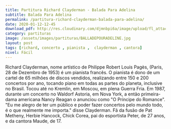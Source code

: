 ```yaml
---
title: Partitura Richard Clayderman - Balada Para Adelina 
subtitle: Balada Para Adelina 
permalink: /partitura-richard-clayderman-balada-para-adelina/
date: 2020-01-12-12-45
download_pdf: http://res.cloudinary.com/djmnbpi6a/image/upload/fl_attachment/v1/sheetmusic/richard-clayderman-balada-para-adelina-ballade-pour-adeline-szm.pdf
category: partituras
image: /assets/images/partituras/BALLADEPOURADELINE.jpg
layout: post
tags: [richard, concerto , pianista ,  clayderman , cantora]
nivel: Fácil
---
```

Richard Clayderman, nome artístico de Philippe Robert Louis Pagès, (Paris, 28 de Dezembro de 1953) é um pianista francês.
O pianista é dono de um cartel de 65 milhões de discos vendidos, realizando entre 150 e 200 concertos por ano, tocando piano em todas as partes do planeta, inclusive no Brasil. Tocou até no Kremlin, em Moscou, em plena Guerra Fria. Em 1987, durante um concerto no Waldorf Astoria, em Nova York, a então primeira-dama americana Nancy Reagan o anunciou como "O Príncipe do Romance". "Eu me alegro de ter um público e poder fazer concertos pelo mundo todo, é o que realmente me importa." disse Clayderman.
Fã da fusão de Pat Metheny, Herbie Hancock, Chick Corea, pai do esportista Peter, de 27 anos, e da cantora Maude, de 17.
